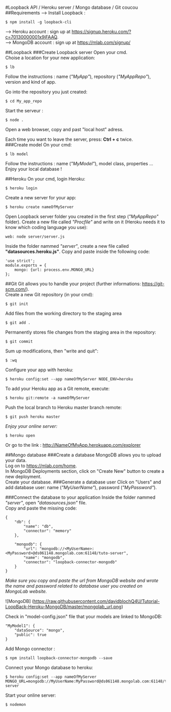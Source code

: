 #Loopback API / Heroku server / Mongo database / Git
coucou
##Requirements
--> Install Loopback : 

    $ npm install -g loopback-cli
    
--> Heroku account : sign up at <https://signup.heroku.com/?c=70130000001x9jFAAQ>.  
--> MongoDB account : sign up at <https://mlab.com/signup/>

##Loopback
###Create Loopback server
Open your cmd.  
Choise a location for your new application:


    $ lb

Follow the instructions : name (*"MyApp"*), repository (*"MyAppRepo"*), version and kind of app.  

Go into the repository you just created:  


	$ cd My_app_repo

Start the serveur :

	$ node .

Open a web browser, copy and past "local host" adress.

Each time you want to leave the server, press: **Ctrl + c** twice.  
###Create model
On your cmd:


	$ lb model
Follow the instructions : name (*"MyModel"*), model class, properties ...  
Enjoy your local database !


##Heroku
On your cmd, login Heroku:


	$ heroku login

Create a new server for your app:

	$ heroku create nameOfMyServer

Open Loopback server folder you created in the first step (*"MyAppRepo"* folder).
Create a new file called *"Procfile"* and write on it (Heroku needs it to know which coding language you use):


	web: node server/server.js

Inside the folder nammed *"server"*, create a new file called **"datasources.heroku.js"**.  Copy and paste inside the following code:


    'use strict';
    module.exports = {
        mongo: {url: process.env.MONGO_URL}
    };

##Git
Git allows you to handle your project (further informations: <https://git-scm.com/>).  
Create a new Git repository (in your cmd):  


    $ git init

Add files from the working directory to the staging area


    $ git add .

Permanently stores file changes from the staging area in the repository:


    $ git commit

Sum up modifications, then "write and quit":


    $ :wq

Configure your app with heroku:


    $ heroku config:set --app nameOfMyServer NODE_ENV=heroku

To add your Heroku app as a Git remote, execute:


    $ heroku git:remote -a nameOfMyServer

Push the local branch to Heroku master branch remote:


    $ git push heroku master

*Enjoy your online server:*


    $ heroku open

Or go to the link : <http://NameOfMyApp.herokuapp.com/explorer>


##Mongo database
###Create a database
MongoDB allows you to upload your data.  
Log on to <https://mlab.com/home>.  
In MongoDB Deployments section, click on "Create New" button to create a new deployment.  
Create your database. 
###Generate a database user
Click on "Users" and add database user: name (*"MyUserName"*), password (*"MyPassword"*).

###Connect the database to your application
Inside the folder nammed *"server"*, open *"datasources.json"* file.  
Copy and paste the missing code:


    {
        "db": {
            "name": "db",
            "connector": "memory"
        },

        "mongodb": {
            "url": "mongodb://<MyUserName>:<MyPassword>@ds061148.mongolab.com:61148/tuto-server",
            "name": "mongodb",
            "connector": "loopback-connector-mongodb"
        }
    }

*Make sure you copy and paste the url from MongoDB website and wrote the name and password related to database user you created on MongoLab website.*


![MongoDB]
(https://raw.githubusercontent.com/davidblochQ4U/Tutorial-LoopBack-Heroku-MongoDB/master/mongolab_url.png)

Check in "model-config.json" file that your models are linked to MongoDB:


	"MyModel1": {
        "dataSource": "mongo",
        "public": true
    }
    
Add Mongo connector :


    $ npm install loopback-connector-mongodb --save

Connect your Mongo database to heroku:

	$ heroku config:set --app nameOfMyServer MONGO_URL=mongodb://MyUserName:MyPassword@ds061148.mongolab.com:61148/tuto-server

Start your online server:

    $ nodemon
